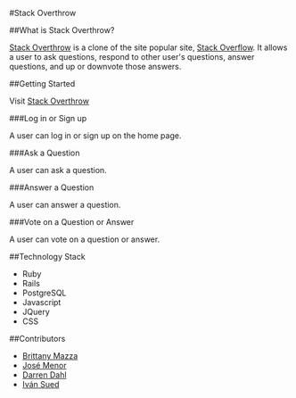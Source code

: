 #Stack Overthrow

##What is Stack Overthrow?

[Stack Overthrow](http://stackoverthrow.herokuapp.com/) is a clone of the site popular site, [Stack Overflow](http://stackoverflow.com/). It allows a user to ask questions, respond to other user's questions, answer questions, and up or downvote those answers.

##Getting Started

Visit [Stack Overthrow](http://stackoverthrow.herokuapp.com/)

###Log in or Sign up

A user can log in or sign up on the home page.

###Ask a Question

A user can ask a question.

###Answer a Question

A user can answer a question.

###Vote on a Question or Answer

A user can vote on a question or answer.

##Technology Stack

- Ruby
- Rails
- PostgreSQL
- Javascript
- JQuery
- CSS

##Contributors

- [Brittany Mazza](https://github.com/LadyMozzarella)
- [José Menor](https://github.com/menor)
- [Darren Dahl](https://github.com/darrendahl)
- [Iván Sued](https://github.com/thefenry)

